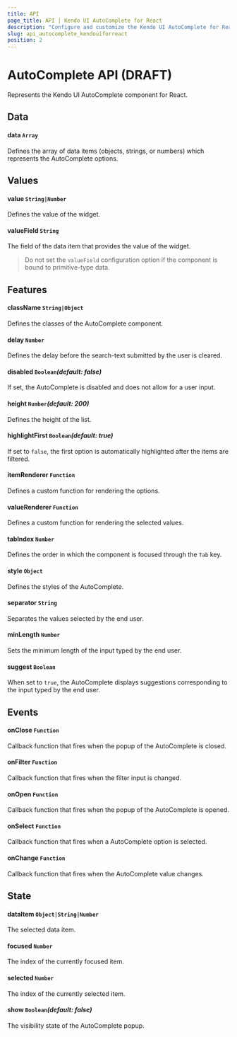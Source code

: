 ```yaml
---
title: API
page_title: API | Kendo UI AutoComplete for React
description: "Configure and customize the Kendo UI AutoComplete for React through its API reference."
slug: api_autocomplete_kendouiforreact
position: 2
---
```


# AutoComplete API (DRAFT)

Represents the Kendo UI AutoComplete component for React.

## Data

#### data `Array`

Defines the array of data items (objects, strings, or numbers) which represents the AutoComplete options.

## Values

#### value `String|Number`

Defines the value of the widget.

#### valueField `String`

The field of the data item that provides the value of the widget.

> Do not set the `valueField` configuration option if the component is bound to primitive-type data.

## Features

#### className `String|Object`

Defines the classes of the AutoComplete component.

#### delay `Number`

Defines the delay before the search-text submitted by the user is cleared.

#### disabled `Boolean`*(default: false)*

If set, the AutoComplete is disabled and does not allow for a user input.

#### height `Number`*(default: 200)*

Defines the height of the list.

#### highlightFirst `Boolean`*(default: true)*

If set to `false`, the first option is automatically highlighted after the items are filtered.

#### itemRenderer `Function`

Defines a custom function for rendering the options.

#### valueRenderer `Function`

Defines a custom function for rendering the selected values.

#### tabIndex `Number`

Defines the order in which the component is focused through the `Tab` key.

#### style `Object`

Defines the styles of the AutoComplete.



#### separator `String`

Separates the values selected by the end user.

#### minLength `Number`

Sets the minimum length of the input typed by the end user.

#### suggest `Boolean`

When set to `true`, the AutoComplete displays suggestions corresponding to the input typed by the end user.


## Events

#### onClose `Function`

Callback function that fires when the popup of the AutoComplete is closed.

#### onFilter `Function`

Callback function that fires when the filter input is changed.

#### onOpen `Function`

Callback function that fires when the popup of the AutoComplete is opened.

#### onSelect `Function`

Callback function that fires when a AutoComplete option is selected.

#### onChange `Function`

Callback function that fires when the AutoComplete value changes.

## State

#### dataItem `Object|String|Number`

The selected data item.

#### focused `Number`

The index of the currently focused item.

#### selected `Number`

The index of the currently selected item.

#### show `Boolean`*(default: false)*

The visibility state of the AutoComplete popup.
